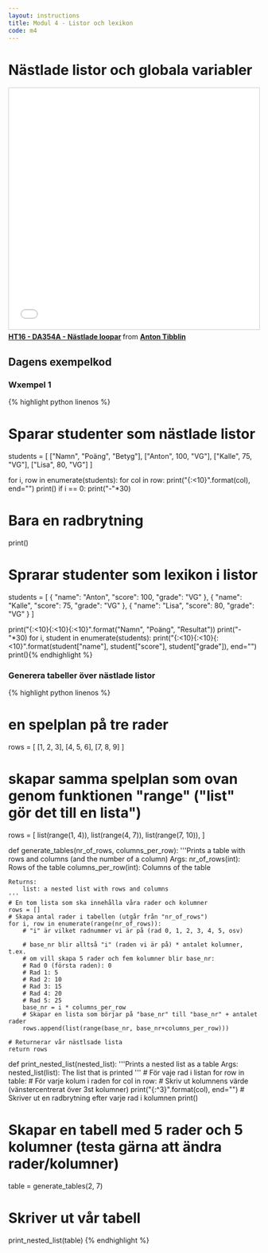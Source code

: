 ```yaml
---
layout: instructions
title: Modul 4 - Listor och lexikon
code: m4
---
```


# Nästlade listor och globala variabler

<iframe src="//www.slideshare.net/slideshow/embed_code/key/ABSLBg2eIlCZtB" width="595" height="485" frameborder="0" marginwidth="0" marginheight="0" scrolling="no" style="border:1px solid #CCC; border-width:1px; margin-bottom:5px; max-width: 100%;" allowfullscreen> </iframe> <div style="margin-bottom:5px"> <strong> <a href="//www.slideshare.net/AntonTibblin/ht16-da354a-nstlade-loopar" title="HT16 - DA354A - Nästlade loopar" target="_blank">HT16 - DA354A - Nästlade loopar</a> </strong> from <strong><a target="_blank" href="//www.slideshare.net/AntonTibblin">Anton Tibblin</a></strong> </div>

## Dagens exempelkod

### Wxempel 1

{% highlight python linenos %}
# Sparar studenter som nästlade listor
students = [
    ["Namn", "Poäng", "Betyg"],
    ["Anton", 100, "VG"],
    ["Kalle", 75, "VG"],
    ["Lisa", 80, "VG"]
]

for i, row in enumerate(students):
    for col in row:
        print("{:<10}".format(col), end="")
    print()
    if i == 0:
        print("-"*30)



# Bara en radbrytning
print()


# Sprarar studenter som lexikon i listor
students = [
    {
        "name": "Anton",
        "score": 100,
        "grade": "VG"
    },
    {
        "name": "Kalle",
        "score": 75,
        "grade": "VG"
    },
    {
        "name": "Lisa",
        "score": 80,
        "grade": "VG"
    }
]

print("{:<10}{:<10}{:<10}".format("Namn", "Poäng", "Resultat"))
print("-"*30)
for i, student in enumerate(students):
    print("{:<10}{:<10}{:<10}".format(student["name"], student["score"], student["grade"]), end="")
    print(){% endhighlight %}

### Generera tabeller över nästlade listor

{% highlight python linenos %}
# en spelplan på tre rader
rows = [
    [1, 2, 3],
    [4, 5, 6],
    [7, 8, 9]
]

# skapar samma spelplan som ovan genom funktionen "range" ("list" gör det till en lista")
rows = [
    list(range(1, 4)),
    list(range(4, 7)),
    list(range(7, 10)),
]


def generate_tables(nr_of_rows, columns_per_row):
    '''Prints a table with rows and columns (and the number of a column)
    Args:
        nr_of_rows(int): Rows of the table
        columns_per_row(int): Columns of the table

    Returns:
        list: a nested list with rows and columns
    '''
    # En tom lista som ska innehålla våra rader och kolumner
    rows = []
    # Skapa antal rader i tabellen (utgår från "nr_of_rows")
    for i, row in enumerate(range(nr_of_rows)):
        # "i" är vilket radnummer vi är på (rad 0, 1, 2, 3, 4, 5, osv)

        # base_nr blir alltså "i" (raden vi är på) * antalet kolumner, t.ex.
        # om vill skapa 5 rader och fem kolumner blir base_nr:
        # Rad 0 (första raden): 0
        # Rad 1: 5
        # Rad 2: 10
        # Rad 3: 15
        # Rad 4: 20
        # Rad 5: 25
        base_nr = i * columns_per_row
        # Skapar en lista som börjar på "base_nr" till "base_nr" + antalet rader
        rows.append(list(range(base_nr, base_nr+columns_per_row)))

    # Returnerar vår nästlsade lista
    return rows


def print_nested_list(nested_list):
    '''Prints a nested list as a table
    Args:
        nested_list(list): The list that is printed
    '''
    # För vaje rad i listan
    for row in table:
        # För varje kolum i raden
        for col in row:
            # Skriv ut kolumnens värde (vänstercentrerat över 3st kolumner)
            print("{:^3}".format(col), end="")
        # Skriver ut en radbrytning efter varje rad i kolumnen
        print()

# Skapar en tabell med 5 rader och 5 kolumner (testa gärna att ändra rader/kolumner)
table = generate_tables(2, 7)
# Skriver ut vår tabell
print_nested_list(table)
{% endhighlight %}
